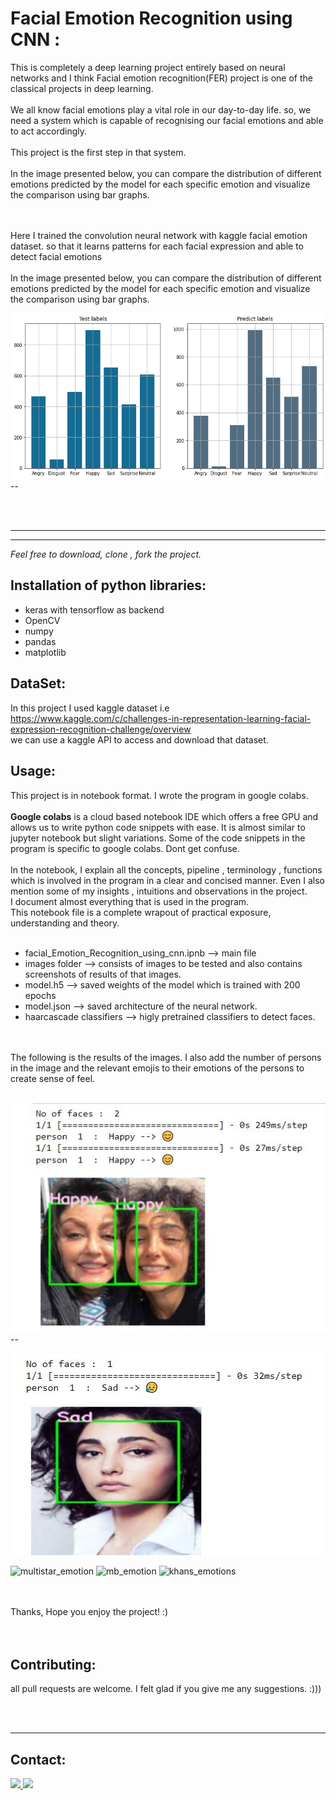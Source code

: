 # Facial Emotion Recognition using CNN :

This is completely a deep learning project entirely based on neural networks and I think Facial emotion recognition(FER) project is one of the classical projects in deep learning.<br/>
<br/>We all know facial emotions play a vital role in our day-to-day life. so, we need a system which is capable of recognising our  facial emotions and able to act accordingly.
<br/>
<br/> 
This project is the first step in that system.
<br/>
<br/>
In the image presented below, you can compare the distribution of different emotions predicted by the model for each specific emotion and visualize the comparison using bar graphs.

<br/> <br/>
Here I trained the convolution neural network with kaggle facial emotion dataset. so that it learns patterns for each facial expression and able to detect facial emotions
<br/> <br/>
In the image presented below, you can compare the distribution of different emotions predicted by the model for each specific emotion and visualize the comparison using bar graphs.

![Label_Comparision](content/images/Label_Comparision.png) --

<br/>
<br/>

-------


-----
_Feel free to download, clone , fork the project._  

## Installation of python libraries:
  * keras with tensorflow as backend
  * OpenCV
  * numpy
  * pandas
  * matplotlib


## DataSet:
In this project I used kaggle dataset i.e  <br/>
  https://www.kaggle.com/c/challenges-in-representation-learning-facial-expression-recognition-challenge/overview
  <br/>
    we can use a kaggle API to access and download that dataset.

## Usage:
This project is in notebook format. I wrote the program in google colabs.
<br/><br/>
**Google colabs** is a cloud based notebook IDE which offers a free GPU and allows us to write python code snippets with ease.
It is almost similar to jupyter notebook but slight variations.
Some of the code snippets in the program is specific to google colabs. Dont get confuse.
<br/>
<br/>
In the notebook, I  explain all the concepts, pipeline , terminology , functions which is involved in the program in a clear and concised manner. 
Even I also mention some of my insights , intuitions and observations in the project.<br/>
I document almost everything  that is used in the  program.<br/>
This notebook file is a complete wrapout  of practical exposure, understanding and theory.
<br/>
<br/>

  * facial_Emotion_Recognition_using_cnn.ipnb -->  main file
  * images folder --> consists of images to be tested and also contains screenshots of results of that images.
  * model.h5 --> saved weights of the model which is trained with 200 epochs
  * model.json --> saved architecture of the neural network.
  * haarcascade classifiers --> higly pretrained classifiers to detect faces.
<br/>
<br/>
The following is the results of the images. I also add the number of persons in the image and the relevant emojis to their emotions of the persons to create sense of feel.
<br/><br/>


![gol_p](content/images/gol_p.jpg) --

![gol2_p.jpg](content/images/gol2_p.jpg)


![multistar_emotion](https://user-images.githubusercontent.com/39909903/86573388-33180d00-bf29-11ea-844a-09c8cea77467.PNG)
![mb_emotion](https://user-images.githubusercontent.com/39909903/86573436-41febf80-bf29-11ea-9f47-76a62f6a6a8e.PNG)
![khans_emotions](https://user-images.githubusercontent.com/39909903/86573368-2c899580-bf29-11ea-8588-3600004d7b77.PNG)

  <br/>
  <br/>
  Thanks, Hope you enjoy the project! :)
  <br/>
  <br/>
  <br/>
  

  ## Contributing:
  all pull requests are welcome. I felt glad if you give me any suggestions. :)))

  <br/>
  <br/>

  
  --------
## Contact:
<a href="https://www.linkedin.com/in/farideh-ebrahimi-275195197/"><img src="https://github.com/PrudhviGNV/PrudhviGNV/blob/master/logos/linkedin.png" width="40" /> </a>  <a href="https://github.com/faridehebrahymy"><img src="https://github.com/PrudhviGNV/PrudhviGNV/blob/master/logos/github-logo.png" width="40" /> </a>   
  
